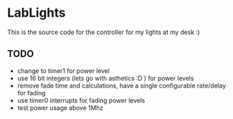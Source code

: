 LabLights
=========
This is the source code for the controller for my lights at my desk :)



TODO
----------
* change to timer1 for power level
* use 16 bit integers (lets go with asthetics :D ) for power levels
* remove fade time and calculations, have a single configurable rate/delay for fading
* use timer0 interrupts for fading power levels
* test power usage above 1Mhz
